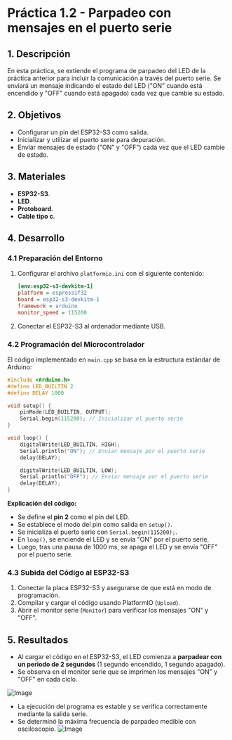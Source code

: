 # Práctica 1.2 - Parpadeo con mensajes en el puerto serie

## 1. Descripción
En esta práctica, se extiende el programa de parpadeo del LED de la práctica anterior para incluir la comunicación a través del puerto serie. Se enviará un mensaje indicando el estado del LED ("ON" cuando está encendido y "OFF" cuando está apagado) cada vez que cambie su estado.

## 2. Objetivos
- Configurar un pin del ESP32-S3 como salida.
- Inicializar y utilizar el puerto serie para depuración.
- Enviar mensajes de estado ("ON" y "OFF") cada vez que el LED cambie de estado.

## 3. Materiales
- **ESP32-S3**.
- **LED**.
- **Protoboard**.
- **Cable tipo c**.

## 4. Desarrollo

### 4.1 Preparación del Entorno
1. Configurar el archivo `platformio.ini` con el siguiente contenido:
   ```ini
   [env:esp32-s3-devkitm-1]
   platform = espressif32
   board = esp32-s3-devkitm-1
   framework = arduino
   monitor_speed = 115200
   ```
2. Conectar el ESP32-S3 al ordenador mediante USB.

### 4.2 Programación del Microcontrolador
El código implementado en `main.cpp` se basa en la estructura estándar de Arduino:
```cpp
#include <Arduino.h>
#define LED_BUILTIN 2
#define DELAY 1000

void setup() {
    pinMode(LED_BUILTIN, OUTPUT);
    Serial.begin(115200); // Inicializar el puerto serie
}

void loop() {
    digitalWrite(LED_BUILTIN, HIGH);
    Serial.println("ON"); // Enviar mensaje por el puerto serie
    delay(DELAY);

    digitalWrite(LED_BUILTIN, LOW);
    Serial.println("OFF"); // Enviar mensaje por el puerto serie
    delay(DELAY);
}
```
**Explicación del código:**
- Se define el **pin 2** como el pin del LED.
- Se establece el modo del pin como salida en `setup()`.
- Se inicializa el puerto serie con `Serial.begin(115200);`.
- En `loop()`, se enciende el LED y se envía "ON" por el puerto serie.
- Luego, tras una pausa de 1000 ms, se apaga el LED y se envía "OFF" por el puerto serie.

### 4.3 Subida del Código al ESP32-S3
1. Conectar la placa ESP32-S3 y asegurarse de que está en modo de programación.
2. Compilar y cargar el código usando PlatformIO (`Upload`).
3. Abrir el monitor serie (`Monitor`) para verificar los mensajes "ON" y "OFF".

## 5. Resultados
- Al cargar el código en el ESP32-S3, el LED comienza a **parpadear con un periodo de 2 segundos** (1 segundo encendido, 1 segundo apagado).
- Se observa en el monitor serie que se imprimen los mensajes "ON" y "OFF" en cada ciclo.

![Image](https://github.com/user-attachments/assets/5fc3b3ff-44dd-4ac4-866e-1aafdf58beb1)

- La ejecución del programa es estable y se verifica correctamente mediante la salida serie.
- Se determinó la máxima frecuencia de parpadeo medible con osciloscopio.
![Image](https://github.com/user-attachments/assets/9a9ba72d-3029-4497-b1a8-5f883e6abfec)
